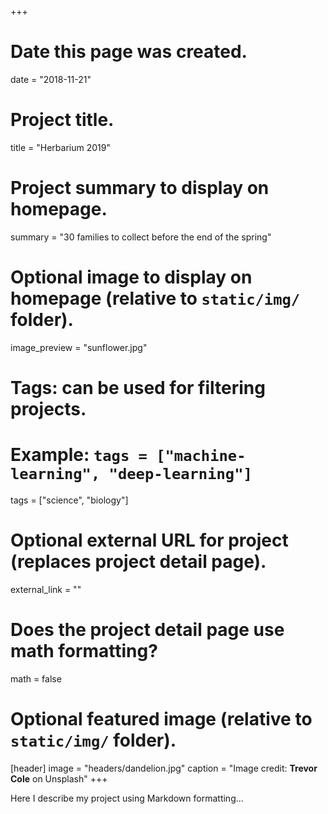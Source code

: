 +++
# Date this page was created.
date = "2018-11-21"

# Project title.
title = "Herbarium 2019"

# Project summary to display on homepage.
summary = "30 families to collect before the end of the spring"

# Optional image to display on homepage (relative to `static/img/` folder).
image_preview = "sunflower.jpg"

# Tags: can be used for filtering projects.
# Example: `tags = ["machine-learning", "deep-learning"]`
tags = ["science", "biology"]

# Optional external URL for project (replaces project detail page).
external_link = ""

# Does the project detail page use math formatting?
math = false

# Optional featured image (relative to `static/img/` folder).
[header]
image = "headers/dandelion.jpg"
caption = "Image credit: **Trevor Cole** on Unsplash"
+++

Here I describe my project using Markdown formatting...





